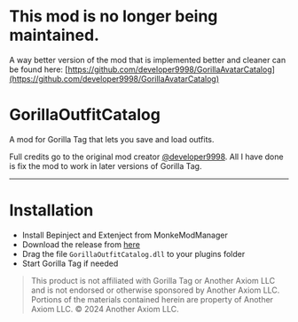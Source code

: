 # This mod is no longer being maintained.
A way better version of the mod that is implemented better and cleaner can be found here:
[https://github.com/developer9998/GorillaAvatarCatalog](https://github.com/developer9998/GorillaAvatarCatalog)

# GorillaOutfitCatalog
A mod for Gorilla Tag that lets you save and load outfits.

Full credits go to the original mod creator [@developer9998](https://github.com/developer9998). All I have done is fix the mod to work in later versions of Gorilla Tag.

---

# Installation

- Install Bepinject and Extenject from MonkeModManager
- Download the release from [here](https://github.com/iiDk-the-actual/GorillaOutfitCatalog/releases/latest)
- Drag the file `GorillaOutfitCatalog.dll` to your plugins folder
- Start Gorilla Tag if needed

> This product is not affiliated with Gorilla Tag or Another Axiom LLC and is not endorsed or otherwise sponsored by Another Axiom LLC. Portions of the materials contained herein are property of Another Axiom LLC. © 2024 Another Axiom LLC.
